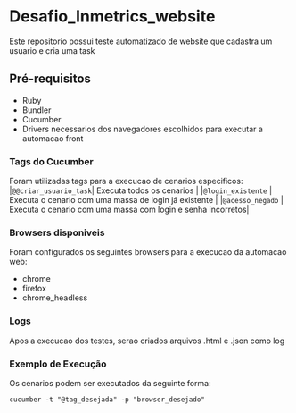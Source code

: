 # Desafio_Inmetrics_website

Este repositorio possui teste automatizado de website que cadastra um usuario e cria uma
task

## Pré-requisitos
- Ruby
- Bundler
- Cucumber
- Drivers necessarios dos navegadores escolhidos para executar a automacao front

### Tags do Cucumber
Foram utilizadas tags para a execucao de cenarios especificos:
|```@@criar_usuario_task```| Executa todos os cenarios                                   |
|```@login_existente```    | Executa o cenario com uma massa de login já existente       |
|```@acesso_negado```      | Executa o cenario com uma massa com login e senha incorretos|


### Browsers disponiveis
Foram configurados os seguintes browsers para a execucao da automacao web:
- chrome
- firefox
- chrome_headless

### Logs
Apos a execucao dos testes, serao criados arquivos .html e .json como log


### Exemplo de Execução
Os cenarios podem ser executados da seguinte forma:

`cucumber -t "@tag_desejada" -p "browser_desejado"`